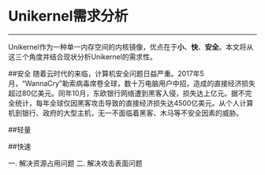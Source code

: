 ﻿# Unikernel需求分析



---
Unikernel作为一种单一内存空间的内核镜像，优点在于**小**、**快**、**安全**。本文将从这三个角度并结合现状分析Unikernel的需求性。

##安全
  随着云时代的来临，计算机安全问题日益严重。2017年5月，“WannaCry”勒索病毒席卷全球，数十万电脑用户中招，造成的直接经济损失超过80亿美元。同年10月，东欧银行网络遭到黑客入侵，损失达上亿元。据不完全统计，每年全球仅因黑客攻击导致的直接经济损失达4500亿美元。从个人计算机到银行、政府的大型主机，无一不面临着黑客、木马等不安全因素的威胁。  
  

##轻量

##快速

一. 解决资源占用问题
二. 解决攻击表面问题



